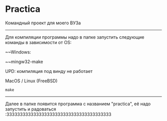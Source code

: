 # Practica

Командный проект для моего ВУЗа

---

Для компиляции программы надо в папке запустить следующие команды в зависимости от OS:

~~Windows:

~~mingw32-make  

UPD: компиляция под винду не работает

MacOS / Linux (FreeBSD)
```
make
```

---

Далее в папке появится программа с названием "practica", её надо запустить и радоваться :333333333333333333333333333333333333333
